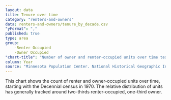 ```yaml
---
layout: data
title: Tenure over time
category: "renters-and-owners"
data: renters-and-owners/tenure_by_decade.csv
"yFormat": ","
published: true
type: area
group:
    -Renter Occupied
    -Owner Occupied
"chart-title": "Number of owner and renter-occupied units over time test"
column: Year
source: "Minnesota Population Center. National Historical Geographic Information System: Version 2.0. Minneapolis, MN: University of Minnesota 2011. https://www.nhgis.org/; US Census 1970-2010"
---
```

This chart shows the count of renter and owner-occupied units over time, starting with the Decennial census in 1970. The relative distribution of units has generally tracked around two-thirds renter-occupied, one-third owner.
